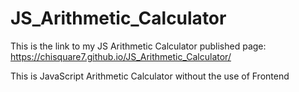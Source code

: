 # JS_Arithmetic_Calculator
This is the link to my JS Arithmetic Calculator published page: https://chisquare7.github.io/JS_Arithmetic_Calculator/



This is JavaScript Arithmetic Calculator without the use of Frontend

